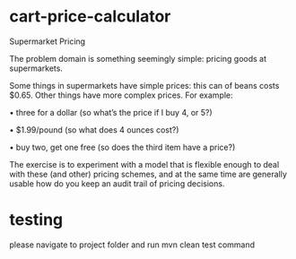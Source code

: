 # cart-price-calculator

Supermarket Pricing

The problem domain is something seemingly simple: pricing goods at supermarkets.

Some things in supermarkets have simple prices: this can of beans costs $0.65. Other things have more complex prices. For example:

• three for a dollar (so what’s the price if I buy 4, or 5?)

• $1.99/pound (so what does 4 ounces cost?)

• buy two, get one free (so does the third item have a price?)

The exercise is to experiment with a model that is flexible enough to deal with these (and other) pricing schemes, and at the same time are generally usable how do you keep an audit trail of pricing decisions.

# testing 

please navigate to project folder and run mvn clean test command 
